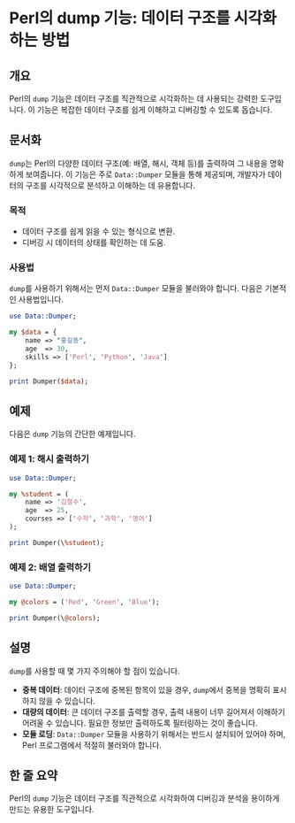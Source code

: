 <!--
Meta Description: # Perl의 dump 기능: 데이터 구조를 시각화하는 방법 ## 개요 Perl의 `dump` 기능은 데이터 구조를 직관적으로 시각화하는 데 사용되는 강력한 도구입니다. 이 기능은 복잡한 데이터 구조를 쉽게 이해하고 디버깅할 수 있도록 돕습니다. ## 문서화 `dump...
Meta Keywords: 데이터, dumper, dump, data, 구조를
-->

# Perl의 dump 기능: 데이터 구조를 시각화하는 방법

## 개요
Perl의 `dump` 기능은 데이터 구조를 직관적으로 시각화하는 데 사용되는 강력한 도구입니다. 이 기능은 복잡한 데이터 구조를 쉽게 이해하고 디버깅할 수 있도록 돕습니다.

## 문서화
`dump`는 Perl의 다양한 데이터 구조(예: 배열, 해시, 객체 등)를 출력하여 그 내용을 명확하게 보여줍니다. 이 기능은 주로 `Data::Dumper` 모듈을 통해 제공되며, 개발자가 데이터의 구조를 시각적으로 분석하고 이해하는 데 유용합니다.

### 목적
- 데이터 구조를 쉽게 읽을 수 있는 형식으로 변환.
- 디버깅 시 데이터의 상태를 확인하는 데 도움.

### 사용법
`dump`를 사용하기 위해서는 먼저 `Data::Dumper` 모듈을 불러와야 합니다. 다음은 기본적인 사용법입니다.

```perl
use Data::Dumper;

my $data = {
    name => "홍길동",
    age  => 30,
    skills => ['Perl', 'Python', 'Java']
};

print Dumper($data);
```

## 예제
다음은 `dump` 기능의 간단한 예제입니다.

### 예제 1: 해시 출력하기
```perl
use Data::Dumper;

my %student = (
    name => '김철수',
    age  => 25,
    courses => ['수학', '과학', '영어']
);

print Dumper(\%student);
```

### 예제 2: 배열 출력하기
```perl
use Data::Dumper;

my @colors = ('Red', 'Green', 'Blue');

print Dumper(\@colors);
```

## 설명
`dump`를 사용할 때 몇 가지 주의해야 할 점이 있습니다.

- **중복 데이터**: 데이터 구조에 중복된 항목이 있을 경우, `dump`에서 중복을 명확히 표시하지 않을 수 있습니다.
- **대량의 데이터**: 큰 데이터 구조를 출력할 경우, 출력 내용이 너무 길어져서 이해하기 어려울 수 있습니다. 필요한 정보만 출력하도록 필터링하는 것이 좋습니다.
- **모듈 로딩**: `Data::Dumper` 모듈을 사용하기 위해서는 반드시 설치되어 있어야 하며, Perl 프로그램에서 적절히 불러와야 합니다.

## 한 줄 요약
Perl의 `dump` 기능은 데이터 구조를 직관적으로 시각화하여 디버깅과 분석을 용이하게 만드는 유용한 도구입니다.